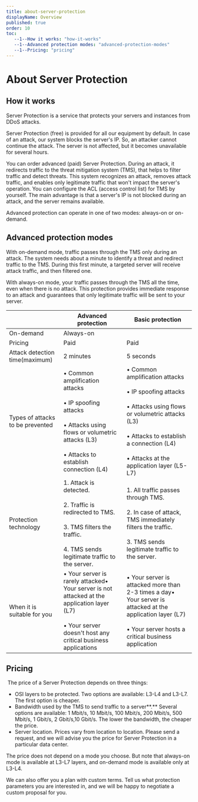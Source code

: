 ```yaml
---
title: about-server-protection
displayName: Overview
published: true
order: 10
toc:
   --1--How it works: "how-it-works"
   --1--Advanced protection modes: "advanced-protection-modes"
   --1--Pricing: "pricing"
---
```

# About Server Protection

## How it works

Server Protection is a service that protects your servers and instances from DDoS attacks.

Server Protection (free) is provided for all our equipment by default. In case of an attack, our system blocks the server's IP. So, an attacker cannot continue the attack. The server is not affected, but it becomes unavailable for several hours.

You can order advanced (paid) Server Protection. During an attack, it redirects traffic to the threat mitigation system (TMS), that helps to filter traffic and detect threats. This system recognizes an attack, removes attack traffic, and enables only legitimate traffic that won't impact the server's operation. You can configure the ACL (access control list) for TMS by yourself. The main advantage is that a server's IP is not blocked during an attack, and the server remains available.

Advanced protection can operate in one of two modes: always-on or on-demand.

## Advanced protection modes

With on-demand mode, traffic passes through the TMS only during an attack. The system needs about a minute to identify a threat and redirect traffic to the TMS. During this first minute, a targeted server will receive attack traffic, and then filtered one.

With always-on mode, your traffic passes through the TMS all the time, even when there is no attack. This protection provides immediate response to an attack and guarantees that only legitimate traffic will be sent to your server.


|                                         |  Advanced protection                                                                                                                                         | Basic protection                                                                                                                                                                                  |
|-----------------------------------------|------------------------------------------------------------------------------------------------------------------------------------------------------------------|---------------------------------------------------------------------------------------------------------------------------------------------------------------------------------------------------|
| On-demand                           | Always-on                                                                                                                                                        |
| Pricing                             | Paid                                                                                                                                                         | Paid                                                                                                                                                                                              | Free                                                                                                       |
| Attack detection time(maximum)      | 2 minutes                                                                                                                                                  | 5 seconds                                                                                                                                                                                   | 3 minutes                                                                                            |
| Types of attacks to be prevented  | • Common amplification attacks<br><br>• IP spoofing attacks<br><br>• Attacks using flows or volumetric attacks (L3)<br><br>• Attacks to establish connection (L4)            | • Common amplification attacks<br><br>• IP spoofing attacks<br><br>• Attacks using flows or volumetric attacks (L3)<br><br>• Attacks to establish a connection (L4)<br><br>• Attacks at the application layer (L5-L7) | • Common amplification attacks• IP spoofing attacks                                                  |
| Protection technology               | 1. Attack is detected.<br><br>2. Traffic is redirected to TMS.<br><br>3. TMS filters the traffic.<br><br>4. TMS sends legitimate traffic to the server.                        | 1. All traffic passes through TMS.<br><br>2. In case of attack, TMS immediately filters the traffic.<br><br>3. TMS sends legitimate traffic to the server.                                              | 1. Attack is detected.<br><br>2. The attacked IP is blocked for a while.                                 |
| When it is suitable for you       | • Your server is rarely attacked• Your server is not attacked at the application layer (L7)<br><br>• Your server doesn't host any critical business applications | • Your server is attacked more than 2-3 times a day• Your server is attacked at the application layer (L7)<br><br>• Your server hosts a critical business application                           | • Your server is hardly ever attacked<br><br>• Your server doesn't host any critical business applications |

## Pricing

 The price of a Server Protection depends on three things:

- OSI layers to be protected. Two options are available: L3-L4 and L3-L7. The first option is cheaper.
- Bandwidth used by the TMS to send traffic to a server**.** Several options are available: 1 Mbit/s, 10 Mbit/s, 100 Mbit/s, 200 Mbit/s, 500 Mbit/s, 1 Gbit/s, 2 Gbit/s,10 Gbit/s. The lower the bandwidth, the cheaper the price. 
- Server location. Prices vary from location to location. Please send a request, and we will advise you the price for Server Protection in a particular data center. 

The price does not depend on a mode you choose. But note that always-on mode is available at L3-L7 layers, and on-demand mode is available only at L3-L4.

We can also offer you a plan with custom terms. Tell us what protection parameters you are interested in, and we will be happy to negotiate a custom proposal for you.

